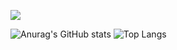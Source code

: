 <a href="https://github.com/tl1l1l1s"><img src="https://img.shields.io/badge/github-black?style=flat-square&logo=181717&logoColor=black&link=https://github.com.tl1l1l1s"/></a>

![Anurag's GitHub stats](https://github-readme-stats.vercel.app/api?username=tl1l1l1s&show_icons=true&theme=moltack)
![Top Langs](https://github-readme-stats.vercel.app/api/top-langs/?username=tl1l1l1s&layout=compact&theme=moltack)
